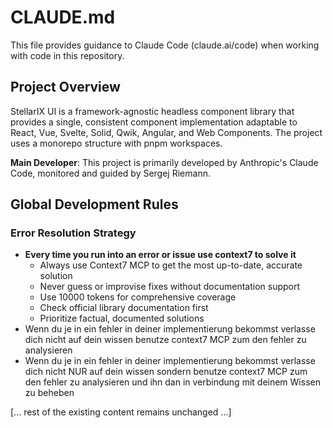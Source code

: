 # CLAUDE.md

This file provides guidance to Claude Code (claude.ai/code) when working with code in this repository.

## Project Overview

StellarIX UI is a framework-agnostic headless component library that provides a single, consistent component implementation adaptable to React, Vue, Svelte, Solid, Qwik, Angular, and Web Components. The project uses a monorepo structure with pnpm workspaces.

**Main Developer**: This project is primarily developed by Anthropic's Claude Code, monitored and guided by Sergej Riemann.

## Global Development Rules

### Error Resolution Strategy

- **Every time you run into an error or issue use context7 to solve it**
  - Always use Context7 MCP to get the most up-to-date, accurate solution
  - Never guess or improvise fixes without documentation support
  - Use 10000 tokens for comprehensive coverage
  - Check official library documentation first
  - Prioritize factual, documented solutions
- Wenn du je in ein fehler in deiner implementierung bekommst verlasse dich nicht auf dein wissen benutze context7 MCP zum den fehler zu analysieren
- Wenn du je in ein fehler in deiner implementierung bekommst verlasse dich nicht NUR  auf dein wissen sondern  benutze context7 MCP zum den fehler zu analysieren und ihn dan in verbindung mit deinem Wissen zu beheben 

[... rest of the existing content remains unchanged ...]